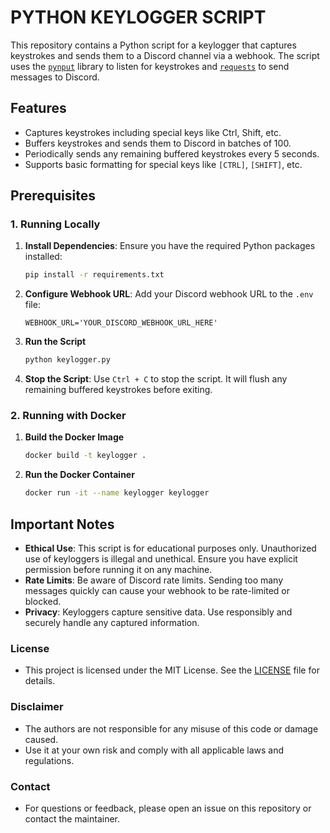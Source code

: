 # PYTHON KEYLOGGER SCRIPT

This repository contains a Python script for a keylogger that captures keystrokes and sends them to a Discord channel via a webhook. The script uses the [`pynput`](https://pypi.org/project/pynput/) library to listen for keystrokes and [`requests`](https://pypi.org/project/requests/) to send messages to Discord.

## Features

- Captures keystrokes including special keys like Ctrl, Shift, etc.
- Buffers keystrokes and sends them to Discord in batches of 100.
- Periodically sends any remaining buffered keystrokes every 5 seconds.
- Supports basic formatting for special keys like `[CTRL]`, `[SHIFT]`, etc.

## Prerequisites

### 1. Running Locally

1. **Install Dependencies**: Ensure you have the required Python packages installed:

   ```bash
   pip install -r requirements.txt
   ```

2. **Configure Webhook URL**: Add your Discord webhook URL to the `.env` file:

   ```env
   WEBHOOK_URL='YOUR_DISCORD_WEBHOOK_URL_HERE'
   ```

3. **Run the Script**

   ```bash
   python keylogger.py
   ```

4. **Stop the Script**: Use `Ctrl + C` to stop the script. It will flush any remaining buffered keystrokes before exiting.

### 2. Running with Docker

1. **Build the Docker Image**

   ```bash
   docker build -t keylogger .
   ```

2. **Run the Docker Container**

   ```bash
   docker run -it --name keylogger keylogger
   ```

## Important Notes

* **Ethical Use**: This script is for educational purposes only. Unauthorized use of keyloggers is illegal and unethical. Ensure you have explicit permission before running it on any machine.
* **Rate Limits**: Be aware of Discord rate limits. Sending too many messages quickly can cause your webhook to be rate-limited or blocked.
* **Privacy**: Keyloggers capture sensitive data. Use responsibly and securely handle any captured information.

### License

- This project is licensed under the MIT License. See the [LICENSE](LICENSE) file for details.

### Disclaimer

- The authors are not responsible for any misuse of this code or damage caused.
- Use it at your own risk and comply with all applicable laws and regulations.

### Contact

- For questions or feedback, please open an issue on this repository or contact the maintainer.
